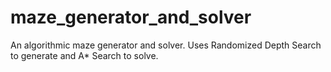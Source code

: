 # maze_generator_and_solver
An algorithmic maze generator and solver. Uses Randomized Depth Search to generate and A* Search to solve.
